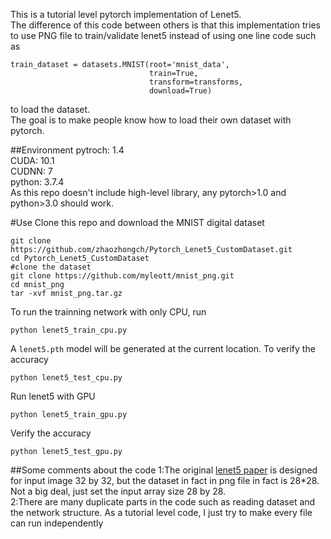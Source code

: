This is a tutorial level pytorch implementation of Lenet5.  
The difference of this code between others is that this implementation tries to use PNG file to train/validate lenet5 instead of using one line code such as
```
train_dataset = datasets.MNIST(root='mnist_data', 
                               train=True, 
                               transform=transforms,
                               download=True)
```
to load the dataset.  
The goal is to make people know how to load their own dataset with pytorch.  

##Environment
pytroch: 1.4  
CUDA: 10.1  
CUDNN: 7  
python: 3.7.4  
As this repo doesn't include high-level library, any pytorch>1.0 and python>3.0 should work.  

#Use
Clone this repo and download the MNIST digital dataset
```
git clone https://github.com/zhaozhongch/Pytorch_Lenet5_CustomDataset.git
cd Pytorch_Lenet5_CustomDataset
#clone the dataset
git clone https://github.com/myleott/mnist_png.git
cd mnist_png
tar -xvf mnist_png.tar.gz
```
  
To run the trainning network with only CPU, run 
```
python lenet5_train_cpu.py
```
A `lenet5.pth` model will be generated at the current location. To verify the accuracy
```
python lenet5_test_cpu.py
```
  
Run lenet5 with GPU
```
python lenet5_train_gpu.py
```
Verify the accuracy
```
python lenet5_test_gpu.py
```

##Some comments about the code
1:The original [lenet5 paper](http://yann.lecun.com/exdb/publis/pdf/lecun-01a.pdf) is designed for input image 32 by 32, but the dataset in fact in png file in fact is 28*28. Not a big deal, just set the input array size 28 by 28.   
2:There are many duplicate parts in the code such as reading dataset and the network structure. As a tutorial level code, I just try to make every file can run independently